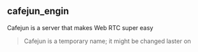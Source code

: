 ## cafejun_engin

Cafejun is a server that makes Web RTC super easy

> Cafejun is a temporary name; it might be changed laster on
